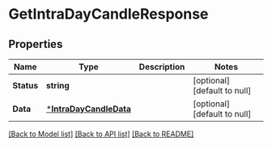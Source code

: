 # GetIntraDayCandleResponse

## Properties
Name | Type | Description | Notes
------------ | ------------- | ------------- | -------------
**Status** | **string** |  | [optional] [default to null]
**Data** | [***IntraDayCandleData**](IntraDayCandleData.md) |  | [optional] [default to null]

[[Back to Model list]](../README.md#documentation-for-models) [[Back to API list]](../README.md#documentation-for-api-endpoints) [[Back to README]](../README.md)


